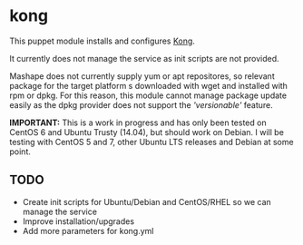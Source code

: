 kong
====

This puppet module installs and configures [Kong](https://getkong.org/).

It currently does not manage the service as init scripts are not provided.

Mashape does not currently supply yum or apt repositores, so relevant package
for the target platform s downloaded with wget and installed with rpm or dpkg.
For this reason, this module cannot manage package update easily as the dpkg
provider does not support the *'versionable'* feature.

**IMPORTANT:** This is a work in progress and has only been tested on CentOS 6 and Ubuntu Trusty (14.04), but should work on Debian. I will be testing with CentOS 5 and 7, other Ubuntu LTS releases and Debian at some point.

## TODO

- Create init scripts for Ubuntu/Debian and CentOS/RHEL so we can manage the service
- Improve installation/upgrades
- Add more parameters for kong.yml
